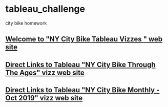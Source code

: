 # tableau_challenge
city bike homework

## [Welcome to <ins>"NY City Bike Tableau Vizzes "</ins> web site ](https://ykrasnikov.github.io/Citi-Bike-Analysis/)

## [Direct Links to Tableau <ins>"NY City Bike Through The Ages"</ins> vizz web site ](https://public.tableau.com/profile/yakov.krasnikov#!/vizhome/CityBikeoveryears/NYCityBikeThroughTheAges)

## [Direct Links to Tableau <ins>"NY City Bike Monthly - Oct 2019" </ins> vizz web site ](https://public.tableau.com/profile/yakov.krasnikov#!/vizhome/CitiBikeOctober2019/NYCityBikeMonthly-Oct2019)
